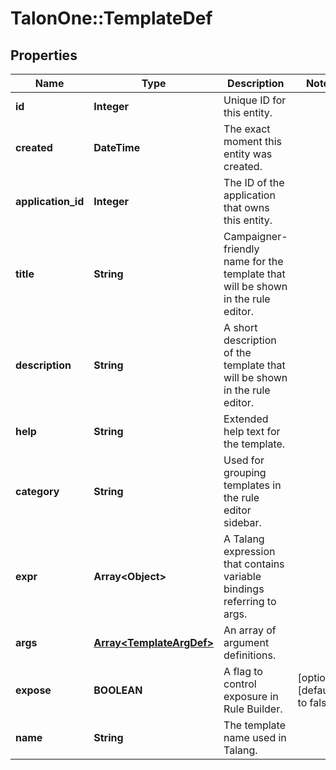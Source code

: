 # TalonOne::TemplateDef

## Properties
Name | Type | Description | Notes
------------ | ------------- | ------------- | -------------
**id** | **Integer** | Unique ID for this entity. | 
**created** | **DateTime** | The exact moment this entity was created. | 
**application_id** | **Integer** | The ID of the application that owns this entity. | 
**title** | **String** | Campaigner-friendly name for the template that will be shown in the rule editor. | 
**description** | **String** | A short description of the template that will be shown in the rule editor. | 
**help** | **String** | Extended help text for the template. | 
**category** | **String** | Used for grouping templates in the rule editor sidebar. | 
**expr** | **Array&lt;Object&gt;** | A Talang expression that contains variable bindings referring to args. | 
**args** | [**Array&lt;TemplateArgDef&gt;**](TemplateArgDef.md) | An array of argument definitions. | 
**expose** | **BOOLEAN** | A flag to control exposure in Rule Builder. | [optional] [default to false]
**name** | **String** | The template name used in Talang. | 



